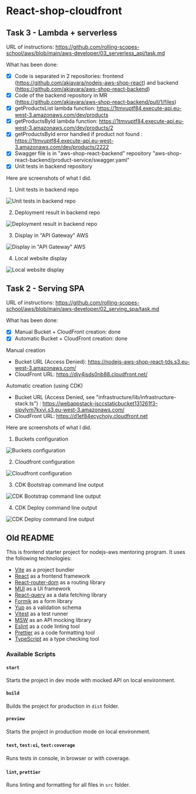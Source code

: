 # React-shop-cloudfront

## Task 3 - Lambda + serverless

URL of instructions: https://github.com/rolling-scopes-school/aws/blob/main/aws-developer/03_serverless_api/task.md

What has been done:
  - [x] Code is separated in 2 repositories: frontend (https://github.com/akiavara/nodejs-aws-shop-react) and backend (https://github.com/akiavara/aws-shop-react-backend)
  - [x] Code of the backend repository in MR (https://github.com/akiavara/aws-shop-react-backend/pull/1/files)
  - [x] getProductsList lambda function: https://1tmvuptf84.execute-api.eu-west-3.amazonaws.com/dev/products
  - [x] getProductsById lambda function: https://1tmvuptf84.execute-api.eu-west-3.amazonaws.com/dev/products/2
  - [x] getProductsById error handled if product not found : https://1tmvuptf84.execute-api.eu-west-3.amazonaws.com/dev/products/2222
  - [x] Swagger file is in "aws-shop-react-backend" repository "aws-shop-react-backend/product-service/swagger.yaml"
  - [x] Unit tests in backend repository

Here are screenshots of what I did.

1. Unit tests in backend repo

![Unit tests in backend repo](tasks/task_3/1_tests_lambda_ok.png)

2. Deployment result in backend repo

![Deployment result in backend repo](tasks/task_3/2_deploy_serverless_ok.png)

3. Display in "API Gateway" AWS

![Display in "API Gateway" AWS](tasks/task_3/3_api_gateway_aws.png)

4. Local website display

![Local website display](tasks/task_3/4_website_display.png)

## Task 2 - Serving SPA

URL of instructions: https://github.com/rolling-scopes-school/aws/blob/main/aws-developer/02_serving_spa/task.md

What has been done:
  - [x] Manual Bucket + CloudFront creation: done
  - [x] Automatic Bucket + CloudFront creation: done

Manual creation
- Bucket URL (Access Denied): https://nodejs-aws-shop-react-tds.s3.eu-west-3.amazonaws.com/
- CloudFront URL: https://djy4jsds0nb88.cloudfront.net/

Automatic creation (using CDK)
- Bucket URL (Access Denied, see "infrastructure/lib/infrastructure-stack.ts") : https://webappstack-jsccstaticbucket131261f3-sipylym7kxvi.s3.eu-west-3.amazonaws.com/
- CloudFront URL: https://d1ef84ecychojy.cloudfront.net

Here are screenshots of what I did.

1. Buckets configuration

![Buckets configuration](tasks/task_2/1_s3_buckets.png)

2. Cloudfront configuration

![Cloudfront configuration](tasks/task_2/2_cloudfront.png)

3. CDK Bootstrap command line output

![CDK Bootstrap command line output](tasks/task_2/3_cdk_bootstrap.png)

4. CDK Deploy command line output

![CDK Deploy command line output](tasks/task_2/4_cdk_deploy.png)



## Old README

This is frontend starter project for nodejs-aws mentoring program. It uses the following technologies:

- [Vite](https://vitejs.dev/) as a project bundler
- [React](https://beta.reactjs.org/) as a frontend framework
- [React-router-dom](https://reactrouterdotcom.fly.dev/) as a routing library
- [MUI](https://mui.com/) as a UI framework
- [React-query](https://react-query-v3.tanstack.com/) as a data fetching library
- [Formik](https://formik.org/) as a form library
- [Yup](https://github.com/jquense/yup) as a validation schema
- [Vitest](https://vitest.dev/) as a test runner
- [MSW](https://mswjs.io/) as an API mocking library
- [Eslint](https://eslint.org/) as a code linting tool
- [Prettier](https://prettier.io/) as a code formatting tool
- [TypeScript](https://www.typescriptlang.org/) as a type checking tool

### Available Scripts

#### `start`

Starts the project in dev mode with mocked API on local environment.

#### `build`

Builds the project for production in `dist` folder.

#### `preview`

Starts the project in production mode on local environment.

#### `test`, `test:ui`, `test:coverage`

Runs tests in console, in browser or with coverage.

#### `lint`, `prettier`

Runs linting and formatting for all files in `src` folder.
